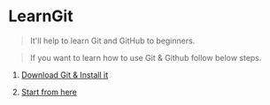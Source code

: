 # LearnGit
>It'll help to learn Git and GitHub to beginners.

>If you want to learn how to use Git & Github follow below steps.

1. <a href="https://git-scm.com/downloads" target="_blank">Download Git & Install it</a>

2. <a href="https://raharongit.github.io/LearnGit/LearnGit1.html" target="_blank">Start from here</a>
